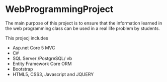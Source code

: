 # WebProgrammingProject


The main purpose of this project is to ensure that the information learned in the web programming class can be used in a real life problem by students. 

This projecj includes 

- Asp.net Core 5 MVC
- C#
- SQL Server /PostgreSQL/ vb
- Entity Framework Core ORM
- Bootstrap 
- HTML5, CSS3, Javascript and JQUERY